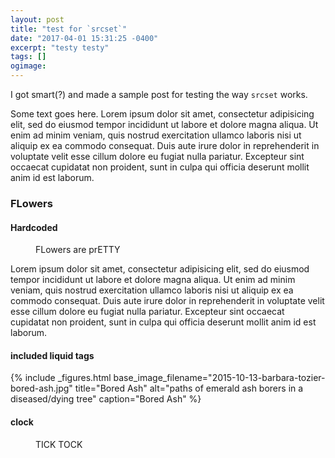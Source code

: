 ```yaml
---
layout: post
title: "test for `srcset`"
date: "2017-04-01 15:31:25 -0400"
excerpt: "testy testy"
tags: []
ogimage:
---
```

I got smart(?) and made a sample post for testing the way `srcset` works.

Some text goes here. Lorem ipsum dolor sit amet, consectetur adipisicing elit, sed do eiusmod tempor incididunt ut labore et dolore magna aliqua. Ut enim ad minim veniam, quis nostrud exercitation ullamco laboris nisi ut aliquip ex ea commodo consequat. Duis aute irure dolor in reprehenderit in voluptate velit esse cillum dolore eu fugiat nulla pariatur. Excepteur sint occaecat cupidatat non proident, sunt in culpa qui officia deserunt mollit anim id est laborum.

### FLowers

#### Hardcoded

<figure class="figure post-figure">
<img class="img-fluid post-image"
sizes="(min-width: 800px) 50vw, 100vw"
srcset="
/images/srcset/2014-btozier-flowers-1200_e9p0vm_c_scale,w_300.jpg 300w,
/images/srcset/2014-btozier-flowers-1200_e9p0vm_c_scale,w_680.jpg 680w,
/images/srcset/2014-btozier-flowers-1200_e9p0vm_c_scale,w_960.jpg 960w"
src="/images/srcset/2014-btozier-flowers-1200_e9p0vm_c_scale,w_680.jpg"
alt="">
<figcaption class="figcaption post-caption">FLowers are prETTY</figcaption>
</figure>

Lorem ipsum dolor sit amet, consectetur adipisicing elit, sed do eiusmod tempor incididunt ut labore et dolore magna aliqua. Ut enim ad minim veniam, quis nostrud exercitation ullamco laboris nisi ut aliquip ex ea commodo consequat. Duis aute irure dolor in reprehenderit in voluptate velit esse cillum dolore eu fugiat nulla pariatur. Excepteur sint occaecat cupidatat non proident, sunt in culpa qui officia deserunt mollit anim id est laborum.

#### included liquid tags

{% include _figures.html base_image_filename="2015-10-13-barbara-tozier-bored-ash.jpg"
title="Bored Ash" alt="paths of emerald ash borers in a diseased/dying tree"
caption="Bored Ash" %}

#### clock

<figure class="figure post-figure">
<img class="img-fluid post-image"
sizes="(min-width: 800px) 50vw, 100vw"
srcset="
/images/srcset/2014-btozier-clock-1200_hnoque_c_scale,w_300.jpg 300w,
/images/srcset/2014-btozier-clock-1200_hnoque_c_scale,w_579.jpg 579w,
/images/srcset/2014-btozier-clock-1200_hnoque_c_scale,w_794.jpg 794w,
/images/srcset/2014-btozier-clock-1200_hnoque_c_scale,w_960.jpg 960w"
src="/images/srcset/2014-btozier-clock-1200_hnoque_c_scale,w_579.jpg"
alt="">
<figcaption class="figcaption post-caption">TICK TOCK</figcaption>
</figure>

